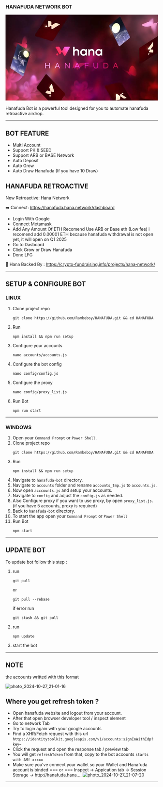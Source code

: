 ### HANAFUDA NETWORK BOT

![hana](assets/hana.jpeg)

Hanafuda Bot is a powerful tool designed for you to automate hanafuda retroactive airdrop.

---

## BOT FEATURE

- Multi Account 
- Support PK & SEED
- Support ARB or BASE Network
- Auto Deposit
- Auto Grow
- Auto Draw Hanafuda (If you have 10 Draw)


## HANAFUDA RETROACTIVE

New Retroactive: Hana Network

➡️ Connect: https://hanafuda.hana.network/dashboard
- Login With Google
- Connect Metamask 
- Add Any Amount Of ETH Recomend Use ARB or Base eth (Low fee) i recomend add 0.00001 ETH because hanafuda withdrawal is not open yet, it will open on Q1 2025
- Go to Dasboard 
- Click Grow or Draw Hanafuda
- Done LFG

📖 Hana Backed By : https://crypto-fundraising.info/projects/hana-network/

---

## SETUP & CONFIGURE BOT

### LINUX
1. Clone project repo
   ```
   git clone https://github.com/Rambeboy/HANAFUDA.git && cd HANAFUDA
   ```
2. Run
   ```
   npm install && npm run setup
   ```
3. Configure your accounts
   ```
   nano accounts/accounts.js
   ```
4. Configure the bot config
   ```
   nano config/config.js
   ```
5. Configure the proxy
   ```
   nano config/proxy_list.js
   ```
6. Run Bot
   ```
   npm run start
   ```
   
---

### WINDOWS
1. Open your `Command Prompt` or `Power Shell`.
2. Clone project repo
   ```
   git clone https://github.com/Rambeboy/HANAFUDA.git && cd HANAFUDA
   ```
3. Run 
   ```
   npm install && npm run setup
   ```
5. Navigate to `hanafuda-bot` directory. 
6. Navigate to `accounts` folder and rename `accounts_tmp.js` to `accounts.js`.
7. Now open `acccounts.js` and setup your accounts.
8. Navigate to `config` and adjust the `config.js` as needed.
9. Also Configure proxy if you want to use proxy, by open `proxy_list.js`. (if you have 5 accounts, proxy is required)
10. Back to `hanafuda-bot` directory.
11. To start the app open your `Command Prompt` or `Power Shell`
12. Run Bot
    ```
    npm start
    ```

---

## UPDATE BOT

To update bot follow this step :
1. run
   ```
   git pull
   ```
   or
   ```
   git pull --rebase
   ```
   if error run
   ```
   git stash && git pull
   ```
2. run
   ```
   npm update
   ```
2. start the bot


---

## NOTE

the accounts writted with this format

![photo_2024-10-27_21-01-16](https://github.com/user-attachments/assets/dfeb964a-9c14-42e8-8ff5-6ccb35de0903)

## Where you get refresh token ? 
- Open hanafuda website and logout from your account.
- After that open browser developer tool / inspect element
- Go to network Tab
- Try to login again with your google accounts
- Find a XHR/Fetch request with this url `https://identitytoolkit.googleapis.com/v1/accounts:signInWithIdp?key=`
- Click the request and open the response tab / preview tab
- You will get `refreshToken` from that, copy to the bot accounts
  ``` starts with AMf-xxxxx ```
- Make sure you've connect your wallet so your Wallet and Hanafuda account is binded
  === or ===
 Inspect -> Appication tab -> Session Storage -> http://hanafuda.hana....
![photo_2024-10-27_21-07-20](https://github.com/user-attachments/assets/2d66ace2-c330-4ee1-8829-8ecd37ffbafe)


---
